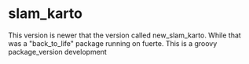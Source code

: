 slam_karto
==========

This version is newer that the version called new_slam_karto. While that was a "back_to_life" package running on fuerte. This is a groovy package_version development 